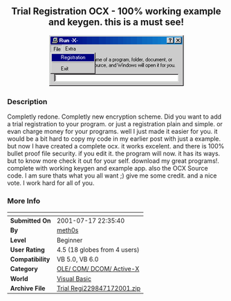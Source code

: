﻿<div align="center">

## Trial Registration OCX \- 100% working example and keygen\. this is a must see\!

<img src="PIC20017172359124652.gif">
</div>

### Description

Completly redone. Completly new encryption scheme. Did you want to add a trial registration to your program. or just a registration plain and simple. or evan charge money for your programs. well I just made it easier for you. it would be a bit hard to copy my code in my earlier post with just a example. but now I have created a complete ocx. it works excelent. and there is 100% bullet proof file security. if you edit it. the program will now. it has its ways. but to know more check it out for your self. download my great programs!. complete with working keygen and example app. also the OCX Source code. I am sure thats what you all want ;) give me some credit. and a nice vote. I work hard for all of you.
 
### More Info
 


<span>             |<span>
---                |---
**Submitted On**   |2001-07-17 22:35:40
**By**             |[meth0s](https://github.com/Planet-Source-Code/PSCIndex/blob/master/ByAuthor/meth0s.md)
**Level**          |Beginner
**User Rating**    |4.5 (18 globes from 4 users)
**Compatibility**  |VB 5\.0, VB 6\.0
**Category**       |[OLE/ COM/ DCOM/ Active\-X](https://github.com/Planet-Source-Code/PSCIndex/blob/master/ByCategory/ole-com-dcom-active-x__1-29.md)
**World**          |[Visual Basic](https://github.com/Planet-Source-Code/PSCIndex/blob/master/ByWorld/visual-basic.md)
**Archive File**   |[Trial Regi229847172001\.zip](https://github.com/Planet-Source-Code/meth0s-trial-registration-ocx-100-working-example-and-keygen-this-is-a-must-see__1-25148/archive/master.zip)








